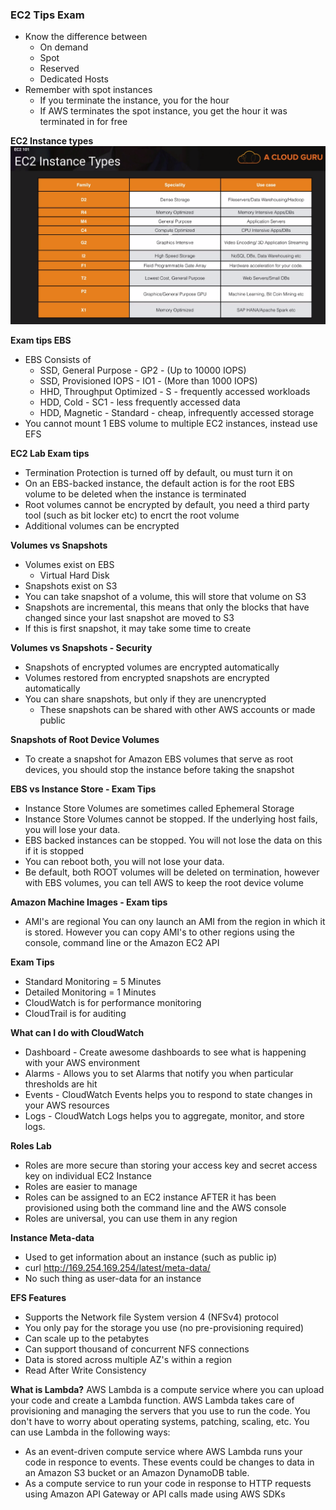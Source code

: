 ### EC2 Tips Exam

- Know the difference between
	- On demand
	- Spot
	- Reserved
	- Dedicated Hosts
- Remember with spot instances
	- If you terminate the instance, you for the hour
	- If AWS terminates the spot instance, you get the hour it was terminated in for free	


**EC2 Instance types**
![Compute](../../images/EC2/ec2_instance_types_exam_tips.png)	

**Exam tips EBS**

- EBS Consists of
	- SSD, General Purpose - GP2 - (Up to 10000 IOPS)
	- SSD, Provisioned IOPS - IO1 - (More than 1000 IOPS)
	- HHD, Throughput Optimized - S - frequently accessed workloads
	- HDD, Cold - SC1 - less frequently accessed data
	- HDD, Magnetic - Standard - cheap, infrequently accessed storage
- You cannot mount 1 EBS volume to multiple EC2 instances, instead use EFS	

**EC2 Lab Exam tips**

- Termination Protection is turned off by default, ou must turn it on
- On an EBS-backed instance, the default action is for the root EBS volume to be deleted when the instance is terminated
- Root volumes 	cannot be encrypted by default, you need a third party tool (such as bit locker etc) to encrt the root volume
- Additional volumes can be encrypted

**Volumes vs Snapshots**
- Volumes exist on EBS
	- Virtual Hard Disk
- Snapshots exist on S3	
- You can take  snapshot of a volume, this will store that volume on S3
- Snapshots are incremental, this means that only the blocks that have changed since your last snapshot are moved to S3
- If this is first snapshot, it may take some time to create

**Volumes vs Snapshots - Security**
- Snapshots of encrypted volumes are encrypted automatically
- Volumes restored from encrypted snapshots are encrypted automatically
- You can share snapshots, but only if they are unencrypted
	- These snapshots can be shared with other AWS accounts or made public

**Snapshots of Root Device Volumes**
- To create a snapshot for Amazon EBS volumes that serve as root devices, you should stop the instance before taking the snapshot

**EBS vs Instance Store - Exam Tips**
- Instance Store Volumes are sometimes called Ephemeral Storage
- Instance Store Volumes cannot be stopped. If the underlying host fails, you will lose your data.
- EBS backed instances can be stopped. You will not lose the data on this if it is stopped
- You can reboot both, you will not lose your data.
- Be default, both ROOT volumes will be deleted on termination, however with EBS volumes, you can tell AWS to keep the root device volume

**Amazon Machine Images - Exam tips**
- AMI's are regional You can ony launch an AMI from the region in which it is stored. However you can copy AMI's to other regions 
	using the console, command line or the Amazon EC2 API

**Exam Tips**
- Standard Monitoring  = 5 Minutes
- Detailed Monitoring = 1 Minutes
- CloudWatch is for performance monitoring
- CloudTrail is for auditing

**What can I do with CloudWatch**
- Dashboard - Create awesome dashboards to see what is happening with your AWS environment
- Alarms - Allows you to set Alarms that notify you when particular thresholds are hit
- Events - CloudWatch Events helps you to respond to state changes in your AWS resources
- Logs - CloudWatch Logs helps you to aggregate, monitor, and store logs.

**Roles Lab**
- Roles are more secure than storing your access key and secret access key on individual EC2 Instance
- Roles are easier to manage
- Roles can be assigned to an EC2 instance AFTER it has been provisioned using both the command line and the AWS console
- Roles are universal, you can use them in any region

**Instance Meta-data**
- Used to get information about an instance (such as public ip)
- curl http://169.254.169.254/latest/meta-data/
- No such thing as user-data for an instance

**EFS Features**
- Supports the Network file System version 4 (NFSv4) protocol
- You only pay for the storage you use (no pre-provisioning required)
- Can scale up to the petabytes
- Can support thousand of concurrent NFS connections
- Data is stored across multiple AZ's within a region
- Read After Write Consistency

**What is Lambda?**
AWS Lambda is a compute service where you can upload your code and create a Lambda function. 
AWS Lambda takes care of provisioning and managing the servers that you use to run the code. 
You don't have to worry about operating systems, patching, scaling, etc. You can use Lambda in the following ways:
- As an event-driven compute service where AWS Lambda runs your code in responce to events.
  These events could be changes to data in an Amazon S3 bucket or an Amazon DynamoDB table.
- As a compute service to run your code in response to HTTP requests using Amazon API Gateway or 
  API calls made using AWS SDKs

 
	
	


	